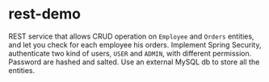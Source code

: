 # rest-demo

REST service that allows CRUD operation on `Employee` and `Orders` entities, and let you check for each employee his orders.
Implement Spring Security, authenticate two kind of users, `USER` and `ADMIN`, with different permission. Password are hashed and salted.
Use an external MySQL db to store all the entities.
